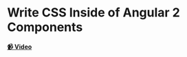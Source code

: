 # Write CSS Inside of Angular 2 Components

**[📹 Video](https://egghead.io/lessons/angular-write-css-inside-of-angular-2-components)**
